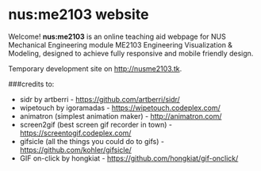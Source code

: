 # nus:me2103 website

Welcome!  __nus:me2103__ is an online teaching aid webpage for NUS Mechanical Engineering module ME2103 Engineering Visualization & Modeling, designed to achieve fully responsive and mobile friendly design. 

Temporary development site on http://nusme2103.tk.

###credits to:<br>
* sidr by artberri - https://github.com/artberri/sidr/
* wipetouch by igoramadas - https://wipetouch.codeplex.com/
* animatron (simplest animation maker) - http://animatron.com/
* screen2gif (best screen gif recorder in town) - https://screentogif.codeplex.com/
* gifsicle (all the things you could do to gifs) - https://github.com/kohler/gifsicle/
* GIF on-click by hongkiat - https://github.com/hongkiat/gif-onclick/
